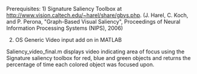 Prerequisites: 1) Signature Saliency Toolbox at http://www.vision.caltech.edu/~harel/share/gbvs.php. 
(J. Harel, C. Koch, and P. Perona, "Graph-Based Visual Saliency", Proceedings of Neural Information Processing Systems (NIPS), 2006)

2) OS Generic Video input add on in MATLAB

Saliency_video_final.m displays video indicating area of focus using the Signature saliency toolbox for red, blue and green objects and
returns the percentage of time each colored object was focused upon.
